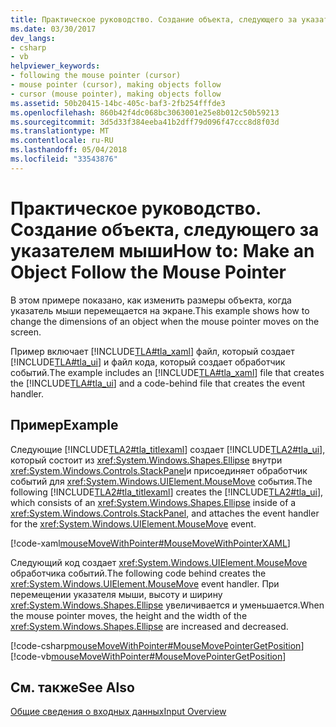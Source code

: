 ```yaml
---
title: Практическое руководство. Создание объекта, следующего за указателем мыши
ms.date: 03/30/2017
dev_langs:
- csharp
- vb
helpviewer_keywords:
- following the mouse pointer (cursor)
- mouse pointer (cursor), making objects follow
- cursor (mouse pointer), making objects follow
ms.assetid: 50b20415-14bc-405c-baf3-2fb254fffde3
ms.openlocfilehash: 860b42f4dc068bc3063001e25e8b012c50b59213
ms.sourcegitcommit: 3d5d33f384eeba41b2dff79d096f47ccc8d8f03d
ms.translationtype: MT
ms.contentlocale: ru-RU
ms.lasthandoff: 05/04/2018
ms.locfileid: "33543876"
---
```

# <a name="how-to-make-an-object-follow-the-mouse-pointer"></a><span data-ttu-id="1512f-102">Практическое руководство. Создание объекта, следующего за указателем мыши</span><span class="sxs-lookup"><span data-stu-id="1512f-102">How to: Make an Object Follow the Mouse Pointer</span></span>
<span data-ttu-id="1512f-103">В этом примере показано, как изменить размеры объекта, когда указатель мыши перемещается на экране.</span><span class="sxs-lookup"><span data-stu-id="1512f-103">This example shows how to change the dimensions of an object when the mouse pointer moves on the screen.</span></span>  
  
 <span data-ttu-id="1512f-104">Пример включает [!INCLUDE[TLA#tla_xaml](../../../../includes/tlasharptla-xaml-md.md)] файл, который создает [!INCLUDE[TLA#tla_ui](../../../../includes/tlasharptla-ui-md.md)] и файл кода, который создает обработчик событий.</span><span class="sxs-lookup"><span data-stu-id="1512f-104">The example includes an [!INCLUDE[TLA#tla_xaml](../../../../includes/tlasharptla-xaml-md.md)] file that creates the [!INCLUDE[TLA#tla_ui](../../../../includes/tlasharptla-ui-md.md)] and a code-behind file that creates the event handler.</span></span>  
  
## <a name="example"></a><span data-ttu-id="1512f-105">Пример</span><span class="sxs-lookup"><span data-stu-id="1512f-105">Example</span></span>  
 <span data-ttu-id="1512f-106">Следующие [!INCLUDE[TLA2#tla_titlexaml](../../../../includes/tla2sharptla-titlexaml-md.md)] создает [!INCLUDE[TLA2#tla_ui](../../../../includes/tla2sharptla-ui-md.md)], который состоит из <xref:System.Windows.Shapes.Ellipse> внутри <xref:System.Windows.Controls.StackPanel>и присоединяет обработчик событий для <xref:System.Windows.UIElement.MouseMove> события.</span><span class="sxs-lookup"><span data-stu-id="1512f-106">The following [!INCLUDE[TLA2#tla_titlexaml](../../../../includes/tla2sharptla-titlexaml-md.md)] creates the [!INCLUDE[TLA2#tla_ui](../../../../includes/tla2sharptla-ui-md.md)], which consists of an <xref:System.Windows.Shapes.Ellipse> inside of a <xref:System.Windows.Controls.StackPanel>, and attaches the event handler for the <xref:System.Windows.UIElement.MouseMove> event.</span></span>  
  
 [!code-xaml[mouseMoveWithPointer#MouseMoveWithPointerXAML](../../../../samples/snippets/csharp/VS_Snippets_Wpf/mouseMoveWithPointer/CSharp/Window1.xaml#mousemovewithpointerxaml)]  
  
 <span data-ttu-id="1512f-107">Следующий код создает <xref:System.Windows.UIElement.MouseMove> обработчика событий.</span><span class="sxs-lookup"><span data-stu-id="1512f-107">The following code behind creates the <xref:System.Windows.UIElement.MouseMove> event handler.</span></span>  <span data-ttu-id="1512f-108">При перемещении указателя мыши, высоту и ширину <xref:System.Windows.Shapes.Ellipse> увеличивается и уменьшается.</span><span class="sxs-lookup"><span data-stu-id="1512f-108">When the mouse pointer moves, the height and the width of the <xref:System.Windows.Shapes.Ellipse> are increased and decreased.</span></span>  
  
 [!code-csharp[mouseMoveWithPointer#MouseMovePointerGetPosition](../../../../samples/snippets/csharp/VS_Snippets_Wpf/mouseMoveWithPointer/CSharp/Window1.xaml.cs#mousemovepointergetposition)]
 [!code-vb[mouseMoveWithPointer#MouseMovePointerGetPosition](../../../../samples/snippets/visualbasic/VS_Snippets_Wpf/mouseMoveWithPointer/VisualBasic/Window1.xaml.vb#mousemovepointergetposition)]  
  
## <a name="see-also"></a><span data-ttu-id="1512f-109">См. также</span><span class="sxs-lookup"><span data-stu-id="1512f-109">See Also</span></span>  
 [<span data-ttu-id="1512f-110">Общие сведения о входных данных</span><span class="sxs-lookup"><span data-stu-id="1512f-110">Input Overview</span></span>](../../../../docs/framework/wpf/advanced/input-overview.md)
